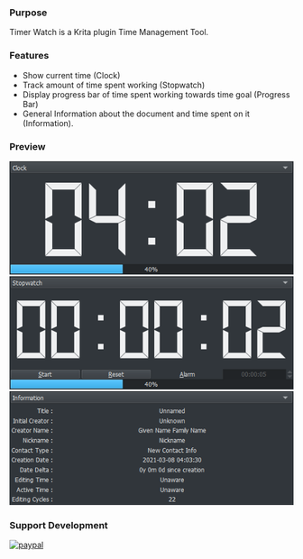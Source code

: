 ### Purpose

Timer Watch is a Krita plugin Time Management Tool.

### Features

* Show current time (Clock)
* Track amount of time spent working (Stopwatch)
* Display progress bar of time spent working towards time goal (Progress Bar)
* General Information about the document and time spent on it (Information).


### Preview
![Picture](https://raw.githubusercontent.com/EyeOdin/timer_watch/master/timer_watch/Previews/clock.png)
![Picture](https://raw.githubusercontent.com/EyeOdin/timer_watch/master/timer_watch/Previews/stopwatch.png)
![Picture](https://raw.githubusercontent.com/EyeOdin/timer_watch/master/timer_watch/Previews/information.png)

### Support Development
[![paypal](https://pics.paypal.com/00/s/NTk2Njg2Y2UtMTJhNC00OGFhLTg1YzQtYWQ4MTE0NWQ0OGZk/file.PNG "Donation Link")](https://www.paypal.com/donate/?hosted_button_id=9FARNUYBC9R3J)
